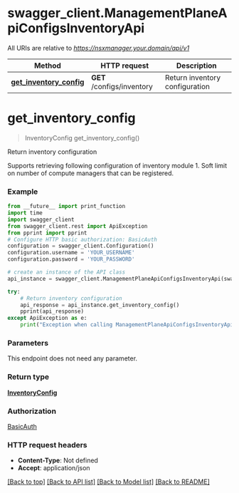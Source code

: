 # swagger_client.ManagementPlaneApiConfigsInventoryApi

All URIs are relative to *https://nsxmanager.your.domain/api/v1*

Method | HTTP request | Description
------------- | ------------- | -------------
[**get_inventory_config**](ManagementPlaneApiConfigsInventoryApi.md#get_inventory_config) | **GET** /configs/inventory | Return inventory configuration

# **get_inventory_config**
> InventoryConfig get_inventory_config()

Return inventory configuration

Supports retrieving following configuration of inventory module 1. Soft limit on number of compute managers that can be registered. 

### Example
```python
from __future__ import print_function
import time
import swagger_client
from swagger_client.rest import ApiException
from pprint import pprint
# Configure HTTP basic authorization: BasicAuth
configuration = swagger_client.Configuration()
configuration.username = 'YOUR_USERNAME'
configuration.password = 'YOUR_PASSWORD'

# create an instance of the API class
api_instance = swagger_client.ManagementPlaneApiConfigsInventoryApi(swagger_client.ApiClient(configuration))

try:
    # Return inventory configuration
    api_response = api_instance.get_inventory_config()
    pprint(api_response)
except ApiException as e:
    print("Exception when calling ManagementPlaneApiConfigsInventoryApi->get_inventory_config: %s\n" % e)
```

### Parameters
This endpoint does not need any parameter.

### Return type

[**InventoryConfig**](InventoryConfig.md)

### Authorization

[BasicAuth](../README.md#BasicAuth)

### HTTP request headers

 - **Content-Type**: Not defined
 - **Accept**: application/json

[[Back to top]](#) [[Back to API list]](../README.md#documentation-for-api-endpoints) [[Back to Model list]](../README.md#documentation-for-models) [[Back to README]](../README.md)

